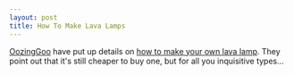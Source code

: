 ```yaml
--- 
layout: post
title: How To Make Lava Lamps
---
```

[OozingGoo](http://www.oozinggoo.com) have put up details on [how to make your own lava lamp](http://www.oozinggoo.com/howto.html). They point out that it's still cheaper to buy one, but for all you inquisitive types...
